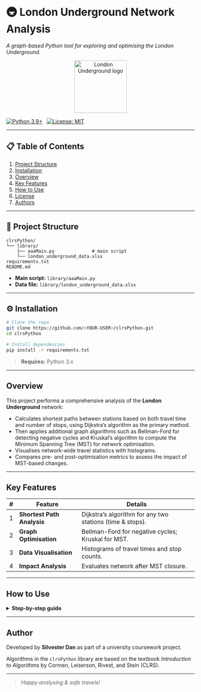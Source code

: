 # 🚇 London Underground Network Analysis
*A graph-based Python tool for exploring and optimising the London Underground.*

<p align="center">
  <img src="https://upload.wikimedia.org/wikipedia/commons/thumb/4/41/Underground.svg/768px-Underground.svg.png" width="140" alt="London Underground logo">
</p>

[![Python 3.9+](https://img.shields.io/badge/python-3.9%2B-blue.svg)](#) 
[![License: MIT](https://img.shields.io/badge/license-MIT-lightgrey.svg)](LICENSE)

---

## 📋 Table of Contents
1. [Project Structure](#-project-structure)
2. [Installation](#-installation)
3. [Overview](#-overview)
4. [Key Features](#-key-features)
5. [How to Use](#-how-to-use)
6. [License](#-license)
7. [Authors](#-authors)

---

## 📂 Project Structure
```
clrsPython/
└── library/
    ├── aaaMain.py              # main script
    └── london_underground_data.xlsx
requirements.txt
README.md
```

* **Main script:** `library/aaaMain.py`  
* **Data file:** `library/london_underground_data.xlsx`

---

## ⚙️ Installation
```bash
# Clone the repo
git clone https://github.com/<YOUR-USER>/clrsPython.git
cd clrsPython

# Install dependencies
pip install -r requirements.txt
```
> **Requires:** Python 3.x

---

## Overview
This project performs a comprehensive analysis of the **London Underground** network:

- Calculates shortest paths between stations based on both travel time and number of stops, using Dijkstra’s algorithm as the primary method.
- Then applies additional graph algorithms such as Bellman-Ford for detecting negative cycles and Kruskal’s algorithm to compute the Minimum Spanning Tree (MST) for network optimisation.
- Visualises network-wide travel statistics with histograms.
- Compares pre- and post-optimisation metrics to assess the impact of MST-based changes.

---

## Key Features
| # | Feature | Details |
|---|---------|---------|
| 1 | **Shortest Path Analysis** | Dijkstra’s algorithm for any two stations (time & stops). |
| 2 | **Graph Optimisation** | Bellman-Ford for negative cycles; Kruskal for MST. |
| 3 | **Data Visualisation** | Histograms of travel times and stop counts. |
| 4 | **Impact Analysis** | Evaluates network after MST closure. |

---

## How to Use
<details>
<summary><strong>Step-by-step guide</strong></summary>

1. **Prepare the data**  
   Ensure `london_underground_data.xlsx` contains the columns:  
   `Line`, `Station`, `Connection`, `Time`.

2. **Run the script**
   ```bash
   python library/aaaMain.py
   ```

3. **Enter station names** when prompted, e.g.  
   ```
   Please enter your first station: Victoria
   Please enter your destination station: bank
   ```

4. **View results** in the console:  
   * route, journey time, number of stops  
   * histogram plots of global statistics

5. **Analyse optimisation output** for MST and travel-time changes.

</details>

---

## Author

Developed by **Silvester Dan** as part of a university coursework project.

Algorithms in the `clrsPython` library are based on the textbook *Introduction to Algorithms* by Cormen, Leiserson, Rivest, and Stein (CLRS).


---

> *Happy analysing & safe travels!* 
